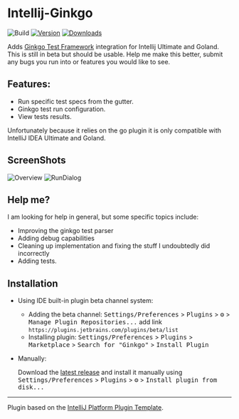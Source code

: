 # Intellij-Ginkgo

![Build](https://github.com/IdeaGinkgo/Intellij-Ginkgo/workflows/Build/badge.svg)
[![Version](https://img.shields.io/jetbrains/plugin/v/17554-ginkgo.svg)](https://plugins.jetbrains.com/plugin/17554-ginkgo)
[![Downloads](https://img.shields.io/jetbrains/plugin/d/17554-ginkgo.svg)](https://plugins.jetbrains.com/plugin/17554-ginkgo)


<!-- Plugin description -->
Adds [Ginkgo Test Framework](https://onsi.github.io/ginkgo/) integration for Intellij Ultimate and Goland.  
This is still in beta but should be usable.  Help me make this better, submit any bugs you run into or features you would like to see.  

## Features:
- Run specific test specs from the gutter.
- Ginkgo test run configuration.
- View tests results.

Unfortunately because it relies on the go plugin it is only compatible with IntelliJ IDEA Ultimate and Goland.
<!-- Plugin description end -->

## ScreenShots
![Overview](https://gist.githubusercontent.com/TaylorOno/ec620609cc965e9d2fa67d74e3a853de/raw/abd13daf2e4b0dbc1c58c0d63a27849baeee0e59/Overview.png)
![RunDialog](https://gist.githubusercontent.com/TaylorOno/ec620609cc965e9d2fa67d74e3a853de/raw/abd13daf2e4b0dbc1c58c0d63a27849baeee0e59/RunDialog.png)


## Help me?
I am looking for help in general, but some specific topics include:
 - Improving the ginkgo test parser
 - Adding debug capabilities
 - Cleaning up implementation and fixing the stuff I undoubtedly did incorrectly
 - Adding tests.


## Installation

- Using IDE built-in plugin beta channel system:  
  - Adding the beta channel: <kbd>Settings/Preferences</kbd> > <kbd>Plugins</kbd> > <kbd>⚙️</kbd> > <kbd>Manage Plugin Repositories...</kbd> add link `https://plugins.jetbrains.com/plugins/beta/list`
  - Installing plugin: <kbd>Settings/Preferences</kbd> > <kbd>Plugins</kbd> > <kbd>Marketplace</kbd> > <kbd>Search for "Ginkgo"</kbd> >
  <kbd>Install Plugin</kbd>
  
- Manually:

  Download the [latest release](https://github.com/IdeaGinkgo/Intellij-Ginkgo/releases/latest) and install it manually using
  <kbd>Settings/Preferences</kbd> > <kbd>Plugins</kbd> > <kbd>⚙️</kbd> > <kbd>Install plugin from disk...</kbd>


---
Plugin based on the [IntelliJ Platform Plugin Template][template].

[template]: https://github.com/JetBrains/intellij-platform-plugin-template
